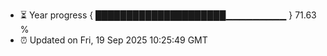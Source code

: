 - ⏳ Year progress { █████████████████████▁▁▁▁▁▁▁▁▁ } 71.63 %
- ⏰ Updated on Fri, 19 Sep 2025 10:25:49 GMT

